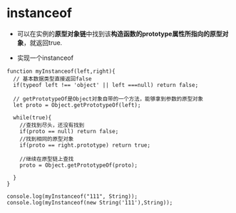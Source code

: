 # instanceof

- 可以在实例的**原型对象链**中找到该**构造函数的prototype属性所指向的原型对象**，就返回true.

- 实现一个instanceof

```
function myInstanceof(left,right){
  // 基本数据类型直接返回false
  if(typeof left !== 'object' || left ===null) return false;

  // getPrototypeOf是Object对象自带的一个方法，能够拿到参数的原型对象
  let proto = Object.getPrototypeOf(left);

  while(true){
    //查找到尽头，还没有找到
    if(proto == null) return false;
    //找到相同的原型对象
    if(proto == right.prototype) return true;

    //继续在原型链上查找
    proto = Object.getPrototypeOf(proto);

  }
}

console.log(myInstanceof("111", String));
console.log(myInstanceof(new String('111'),String));
```